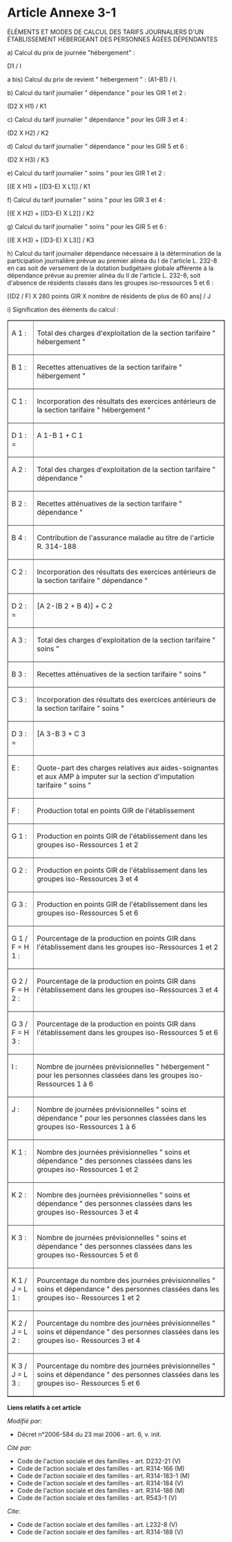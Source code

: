 # Article Annexe 3-1

ÉLÉMENTS ET MODES DE CALCUL DES TARIFS JOURNALIERS D'UN ÉTABLISSEMENT HÉBERGEANT DES PERSONNES ÂGÉES DÉPENDANTES 

a) Calcul du prix de journée "hébergement" : 

D1 / I 

a bis) Calcul du prix de revient " hébergement " : (A1-B1) / I. 

b) Calcul du tarif journalier " dépendance " pour les GIR 1 et 2 : 

(D2 X H1) / K1 

c) Calcul du tarif journalier " dépendance " pour les GIR 3 et 4 : 

(D2 X H2) / K2 

d) Calcul du tarif journalier " dépendance " pour les GIR 5 et 6 : 

(D2 X H3) / K3 

e) Calcul du tarif journalier " soins " pour les GIR 1 et 2 : 

[(E X H1) + [(D3-E) X L1]] / K1 

f) Calcul du tarif journalier " soins " pour les GIR 3 et 4 : 

[(E X H2) + [(D3-E) X L2]] / K2 

g) Calcul du tarif journalier " soins " pour les GIR 5 et 6 : 

[(E X H3) + [(D3-E) X L3]] / K3 

h) Calcul du tarif journalier dépendance nécessaire à la détermination de la participation journalière prévue au premier
alinéa du I de l'article L. 232-8 en cas soit de versement de la dotation budgétaire globale afférente à la dépendance prévue
au premier alinéa du II de l'article L. 232-8, soit d'absence de résidents classés dans les groupes iso-ressources 5 et 6 : 

[(D2 / F) X 280 points GIR X nombre de résidents de plus de 60 ans] / J 

i) Signification des éléments du calcul : 

<table border="1" cellpadding="0" cellspacing="1">
  <tbody>
    <tr>
      <td valign="top">

A 1 : 

</td>
      <td valign="top">

Total des charges d'exploitation de la section tarifaire " hébergement " 

</td>
    </tr>
    <tr>
      <td valign="top">

B 1 : 

</td>
      <td valign="top">

Recettes attenuatives de la section tarifaire " hébergement " 

</td>
    </tr>
    <tr>
      <td valign="top">

C 1 : 

</td>
      <td valign="top">

Incorporation des résultats des exercices antérieurs de la section tarifaire " hébergement " 

</td>
    </tr>
    <tr>
      <td valign="top">

D 1 : = 

</td>
      <td valign="top">

A 1-B 1 + C 1 

</td>
    </tr>
    <tr>
      <td valign="top">

A 2 : 

</td>
      <td valign="top">

Total des charges d'exploitation de la section tarifaire " dépendance " 

</td>
    </tr>
    <tr>
      <td valign="top">

B 2 : 

</td>
      <td valign="top">

Recettes atténuatives de la section tarifaire " dépendance " 

</td>
    </tr>
    <tr>
      <td valign="top">

B 4 : 

</td>
      <td valign="top">

Contribution de l'assurance maladie au titre de l'article R. 314-188

</td>
    </tr>
    <tr>
      <td valign="top">

C 2 : 

</td>
      <td valign="top">

Incorporation des résultats des exercices antérieurs de la section tarifaire " dépendance " 

</td>
    </tr>
    <tr>
      <td valign="top">

D 2 : = 

</td>
      <td valign="top">

[A 2-(B 2 + B 4)] + C 2 

</td>
    </tr>
    <tr>
      <td valign="top">

A 3 : 

</td>
      <td valign="top">

Total des charges d'exploitation de la section tarifaire " soins " 

</td>
    </tr>
    <tr>
      <td valign="top">

B 3 : 

</td>
      <td valign="top">

Recettes atténuatives de la section tarifaire " soins " 

</td>
    </tr>
    <tr>
      <td valign="top">

C 3 : 

</td>
      <td valign="top">

Incorporation des résultats des exercices antérieurs de la section tarifaire " soins " 

</td>
    </tr>
    <tr>
      <td valign="top">

D 3 : = 

</td>
      <td valign="top">

[A 3-B 3 + C 3 

</td>
    </tr>
    <tr>
      <td valign="top">

E : 

</td>
      <td valign="top">

Quote-part des charges relatives aux aides-soignantes et aux AMP à imputer sur la section d'imputation tarifaire " soins " 

</td>
    </tr>
    <tr>
      <td valign="top">

F : 

</td>
      <td valign="top">

Production total en points GIR de l'établissement 

</td>
    </tr>
    <tr>
      <td valign="top">

G 1 : 

</td>
      <td valign="top">

Production en points GIR de l'établissement dans les groupes iso-Ressources 1 et 2 

</td>
    </tr>
    <tr>
      <td valign="top">

G 2 : 

</td>
      <td valign="top">

Production en points GIR de l'établissement dans les groupes iso-Ressources 3 et 4 

</td>
    </tr>
    <tr>
      <td valign="top">

G 3 : 

</td>
      <td valign="top">

Production en points GIR de l'établissement dans les groupes iso-Ressources 5 et 6 

</td>
    </tr>
    <tr>
      <td valign="top">

G 1 / F = H 1 : 

</td>
      <td valign="top">

Pourcentage de la production en points GIR dans l'établissement dans les groupes iso-Ressources 1 et 2 

</td>
    </tr>
    <tr>
      <td valign="top">

G 2 / F = H 2 : 

</td>
      <td valign="top">

Pourcentage de la production en points GIR dans l'établissement dans les groupes iso-Ressources 3 et 4 

</td>
    </tr>
    <tr>
      <td valign="top">

G 3 / F = H 3 : 

</td>
      <td valign="top">

Pourcentage de la production en points GIR dans l'établissement dans les groupes iso-Ressources 5 et 6 

</td>
    </tr>
    <tr>
      <td valign="top">

I : 

</td>
      <td valign="top">

Nombre de journées prévisionnelles " hébergement " pour les personnes classées dans les groupes iso-Ressources 1 à 6 

</td>
    </tr>
    <tr>
      <td valign="top">

J : 

</td>
      <td valign="top">

Nombre de journées prévisionnelles " soins et dépendance " pour les personnes classées dans les groupes iso-Ressources 1 à 6 

</td>
    </tr>
    <tr>
      <td valign="top">

K 1 : 

</td>
      <td valign="top">

Nombre des journées prévisionnelles " soins et dépendance " des personnes classées dans les groupes iso-Ressources 1 et 2 

</td>
    </tr>
    <tr>
      <td valign="top">

K 2 : 

</td>
      <td valign="top">

Nombre des journées prévisionnelles " soins et dépendance " des personnes classées dans les groupes iso-Ressources 3 et 4 

</td>
    </tr>
    <tr>
      <td valign="top">

K 3 : 

</td>
      <td valign="top">

Nombre de journées prévisionnelles " soins et dépendance " des personnes classées dans les groupes iso-Ressources 5 et 6 

</td>
    </tr>
    <tr>
      <td valign="top">

K 1 / J = L 1 : 

</td>
      <td valign="top">

Pourcentage du nombre des journées prévisionnelles " soins et dépendance " des personnes classées dans les groupes iso-
Ressources 1 et 2 

</td>
    </tr>
    <tr>
      <td valign="top">

K 2 / J = L 2 : 

</td>
      <td valign="top">

Pourcentage du nombre des journées prévisionnelles " soins et dépendance " des personnes classées dans les groupes iso-
Ressources 3 et 4 

</td>
    </tr>
    <tr>
      <td valign="top">

K 3 / J = L 3 : 

</td>
      <td valign="top">

Pourcentage du nombre des journées prévisionnelles " soins et dépendance " des personnes classées dans les groupes iso-
Ressources 5 et 6

</td>
    </tr>
  </tbody>
</table>

**Liens relatifs à cet article**

_Modifié par_:

  - Décret n°2006-584 du 23 mai 2006 - art. 6, v. init.

_Cité par_:

  - Code de l'action sociale et des familles - art. D232-21 (V)
  - Code de l'action sociale et des familles - art. R314-166 (M)
  - Code de l'action sociale et des familles - art. R314-183-1 (M)
  - Code de l'action sociale et des familles - art. R314-184 (V)
  - Code de l'action sociale et des familles - art. R314-186 (M)
  - Code de l'action sociale et des familles - art. R543-1 (V)

_Cite_:

  - Code de l'action sociale et des familles - art. L232-8 (V)
  - Code de l'action sociale et des familles - art. R314-188 (V)
